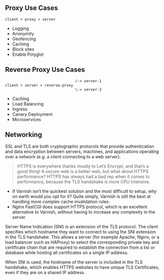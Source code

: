 ## Proxy Use Cases 

```
client > proxy > server
```

- Logging
- Anonymity
- Geofencing 
- Caching
- Block sites
- Enable Polyglot 

## Reverse Proxy Use Cases 

```
                                /-> server-1
client > server > reverse-proxy 
                                \-> server-2
```

- Caching 
- Load Balancing 
- Ingress
- Canary Deployment
- Microservices

## Networking

SSL and TLS are both cryptographic protocols that provide authentication and data encryption between servers, machines, and applications operating over a network (e.g. a client connecting to a web server).

>  HTTPS is everywhere thanks mostly to Let’s Encrypt, and that’s a good thing! A secure web is a better web, but what about HTTPS performance? HTTPS has always had a bad rep when it comes to performance, because the TLS handshake is more CPU intensive.

- If Varnish isn’t the quickest solution and the most difficult to setup, why on earth would you opt for it? Quite simply, Varnish is still the best at handling more complex cache invalidation rules.
- Nginx FastCGI does support HTTPS protocol, which is an excellent alternative to Varnish, without having to increase any complexity in the server.

Server Name Indication (SNI) is an extension of the TLS protocol. The client specifies which hostname they want to connect to using the SNI extension in the TLS handshake. This allows a server (for example Apache, Nginx, or a load balancer such as HAProxy) to select the corresponding private key and certificate chain that are required to establish the connection from a list or database while hosting all certificates on a single IP address.

When SNI is used, the hostname of the server is included in the TLS handshake, which enables HTTPS websites to have unique TLS Certificates, even if they are on a shared IP address.
